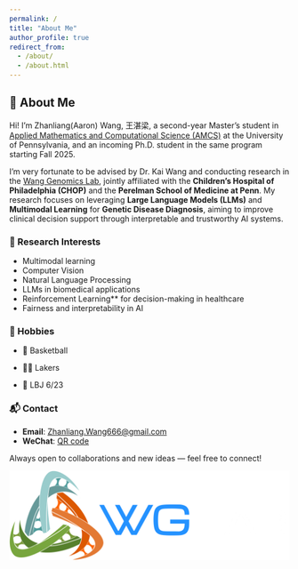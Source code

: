 ```yaml
---
permalink: /
title: "About Me"
author_profile: true
redirect_from: 
  - /about/
  - /about.html
---
```

## 👋 About Me

Hi! I’m Zhanliang(Aaron) Wang, 王湛梁, a second-year Master’s student in [Applied Mathematics and Computational Science (AMCS)](https://amcs.upenn.edu/) at the University of Pennsylvania, and an incoming Ph.D. student in the same program starting Fall 2025.

I’m very fortunate to be advised by Dr. Kai Wang and conducting research in the [Wang Genomics Lab](https://wglab.org/), jointly affiliated with the **Children’s Hospital of Philadelphia (CHOP)** and the **Perelman School of Medicine at Penn**. My research focuses on leveraging **Large Language Models (LLMs)** and **Multimodal Learning** for **Genetic Disease Diagnosis**, aiming to improve clinical decision support through interpretable and trustworthy AI systems.

### 🔬 Research Interests
- Multimodal learning
- Computer Vision
- Natural Language Processing
- LLMs in biomedical applications
- Reinforcement Learning** for decision-making in healthcare
- Fairness and interpretability in AI

### 🎯 Hobbies

- 🏀 Basketball

- 💜💛 Lakers

- 👑 LBJ 6/23 

### 📬 Contact

- **Email**: [Zhanliang.Wang666@gmail.com](mailto:zhanliang.wang666@gmail.com)  
- **WeChat**: [QR code](../images/wechat_qr.jpg)

Always open to collaborations and new ideas — feel free to connect!

![Wang Lab](../images/logo-light.png)

